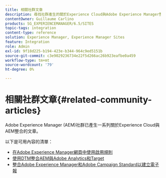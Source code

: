 ```yaml
---
title: 相關社群文章
description: 尋找社群產生的關於Experience Cloud與Adobe Experience Manager整合的文章清單。
contentOwner: Guillaume Carlino
products: SG_EXPERIENCEMANAGER/6.5/SITES
topic-tags: integration
content-type: reference
solution: Experience Manager, Experience Manager Sites
feature: Integration
role: Admin
exl-id: 9f18d225-b194-423e-b344-964c9ed5151b
source-git-commit: c3e9029236734e22f5d266ac26b923eafbe0a459
workflow-type: tm+mt
source-wordcount: '79'
ht-degree: 0%

---
```


# 相關社群文章{#related-community-articles}

Adobe Experience Manager (AEM)社群已產生一系列關於Experience Cloud與AEM整合的文章。

以下是可用內容的清單：

* [在Adobe Experience Manager網頁中使用啟用規則](https://helpx.adobe.com/experience-manager/using/dtm.html)
* [使用DTM整合AEM與Adobe Analytics和Target](https://helpx.adobe.com/experience-manager/using/integrate-digital-marketing-solutions.html)
* [整合Adobe Experience Manager和Adobe Campaign Standard以建立電子報](https://helpx.adobe.com/experience-manager/using/aem_campaign.html)
